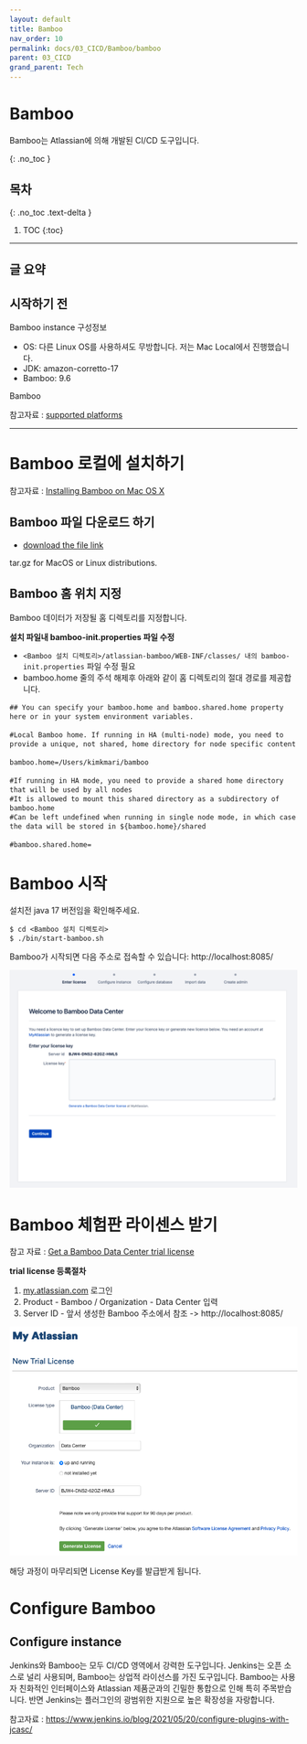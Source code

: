 ```yaml
---
layout: default
title: Bamboo
nav_order: 10
permalink: docs/03_CICD/Bamboo/bamboo
parent: 03_CICD
grand_parent: Tech
---
```


# Bamboo

Bamboo는 Atlassian에 의해 개발된 CI/CD 도구입니다.

{: .no_toc }

## 목차
{: .no_toc .text-delta }

1. TOC
{:toc}

---

## 글 요약


## 시작하기 전

Bamboo instance 구성정보
- OS: 다른 Linux OS를 사용하셔도 무방합니다. 저는 Mac Local에서 진행했습니다.
- JDK: amazon-corretto-17
- Bamboo: 9.6

Bamboo 

참고자료 : [supported platforms](https://confluence.atlassian.com/bamboo/supported-platforms-289276764.html)

---

# Bamboo 로컬에 설치하기

참고자료 : [Installing Bamboo on Mac OS X](https://confluence.atlassian.com/bamboo/installing-bamboo-on-mac-os-x-289276789.html)

## Bamboo 파일 다운로드 하기

- [download the file link](https://www.atlassian.com/software/bamboo/download)

tar.gz for MacOS or Linux distributions.

## Bamboo 홈 위치 지정

Bamboo 데이터가 저장될 홈 디렉토리를 지정합니다.

**설치 파일내 bamboo-init.properties 파일 수정**
- `<Bamboo 설치 디렉토리>/atlassian-bamboo/WEB-INF/classes/ 내의 bamboo-init.properties` 파일 수정 필요
- bamboo.home 줄의 주석 해제후 아래와 같이 홈 디렉토리의 절대 경로를 제공합니다.

```properties
## You can specify your bamboo.home and bamboo.shared.home property here or in your system environment variables.

#Local Bamboo home. If running in HA (multi-node) mode, you need to provide a unique, not shared, home directory for node specific content

bamboo.home=/Users/kimkmari/bamboo

#If running in HA mode, you need to provide a shared home directory that will be used by all nodes
#It is allowed to mount this shared directory as a subdirectory of bamboo.home
#Can be left undefined when running in single node mode, in which case the data will be stored in ${bamboo.home}/shared

#bamboo.shared.home=
```

# Bamboo 시작

설치전 java 17 버전임을 확인해주세요.

```shell
$ cd <Bamboo 설치 디렉토리>
$ ./bin/start-bamboo.sh
```

Bamboo가 시작되면 다음 주소로 접속할 수 있습니다: http://localhost:8085/

![img-1.png](img-1.png)

# Bamboo 체험판 라이센스 받기

참고 자료 : [Get a Bamboo Data Center trial license](https://confluence.atlassian.com/bamboo/get-a-bamboo-data-center-trial-license-1189482375.html)

**trial license 등록절차**

1. [my.atlassian.com](https://my.atlassian.com/license/evaluation) 로그인
2. Product - Bamboo / Organization - Data Center 입력
3. Server ID - 앞서 생성한 Bamboo 주소에서 참조 -> http://localhost:8085/

![img-2.png](img-2.png)

해당 과정이 마무리되면 License Key를 발급받게 됩니다.

# Configure Bamboo

## Configure instance

Jenkins와 Bamboo는 모두 CI/CD 영역에서 강력한 도구입니다. Jenkins는 오픈 소스로 널리 사용되며, Bamboo는 상업적 라이선스를 가진 도구입니다. Bamboo는 사용자 친화적인 인터페이스와 Atlassian 제품군과의 긴밀한 통합으로 인해 특히 주목받습니다. 반면 Jenkins는 플러그인의 광범위한 지원으로 높은 확장성을 자랑합니다.


참고자료 : https://www.jenkins.io/blog/2021/05/20/configure-plugins-with-jcasc/
